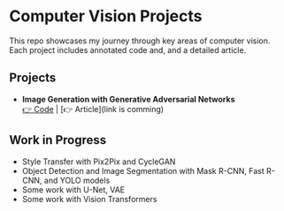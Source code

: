 # Computer Vision Projects

This repo showcases my journey through key areas of computer vision. Each project includes annotated code and, and a detailed article.

## Projects
- **Image Generation with Generative Adversarial Networks**  
  [👉 Code](https://github.com/selim-ba/computer-vision/blob/main/cv_1_gan.py) | [👉 Article](link is comming)

## Work in Progress
- Style Transfer with Pix2Pix and CycleGAN  
- Object Detection and Image Segmentation with Mask R-CNN, Fast R-CNN, and YOLO models  
- Some work with U-Net, VAE  
- Some work with Vision Transformers 

